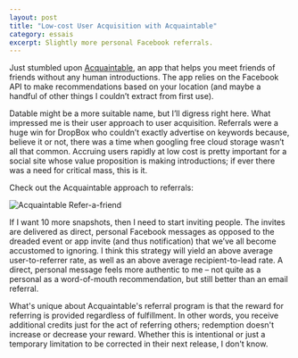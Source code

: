 ```yaml
---
layout: post
title: "Low-cost User Acquisition with Acquaintable"
category: essais
excerpt: Slightly more personal Facebook referrals.
---
```


Just stumbled upon [Acquaintable](http://www.crunchbase.com/organization/acquaintable), an app that helps you meet friends of friends without any human introductions. The app relies on the Facebook API to make recommendations based on your location (and maybe a handful of other things I couldn’t extract from first use).  

Datable might be a more suitable name, but I’ll digress right here.
What impressed me is their user approach to user acquisition. Referrals were a huge win for DropBox who couldn’t exactly advertise on keywords because, believe it or not, there was a time when googling free cloud storage wasn’t all that common. Accruing users rapidly at low cost is pretty important for a social site whose value proposition is making introductions; if ever there was a need for critical mass, this is it.  

Check out the Acquaintable approach to referrals:  

![Acquaintable Refer-a-friend](http://www.vincentbarr.com/assets/images/acquaintable.png)   


If I want 10 more snapshots, then I need to start inviting people. The invites are delivered as direct, personal Facebook messages as opposed to the dreaded event or app invite (and thus notification) that we’ve all become accustomed to ignoring. I think this strategy will yield an above average user-to-referrer rate, as well as an above average recipient-to-lead rate. A direct, personal message feels more authentic to me – not quite as a personal as a word-of-mouth recommendation, but still better than an email referral.  

What's unique about Acquaintable's referral program is that the reward for referring is provided regardless of fulfillment. In other words, you receive additional credits just for the act of referring others; redemption doesn't increase or decrease your reward. Whether this is intentional or just a temporary limitation to be corrected in their next release, I don't know.  

<a href="https://plus.google.com/+VincentBarr0?rel=author"></a>